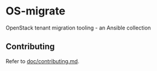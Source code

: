 OS-migrate
==========

OpenStack tenant migration tooling - an Ansible collection

Contributing
------------

Refer to [doc/contributing.md](doc/contributing.md).
